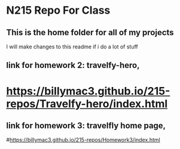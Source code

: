 # N215 Repo For Class

## This is the home folder for all of my projects

I will make changes to this readme if i do a lot of stuff

## link for homework 2: travelfy-hero,

# https://billymac3.github.io/215-repos/Travelfy-hero/index.html

## link for homework 3: travelfly home page,

#https://billymac3.github.io/215-repos/Homework3/index.html
